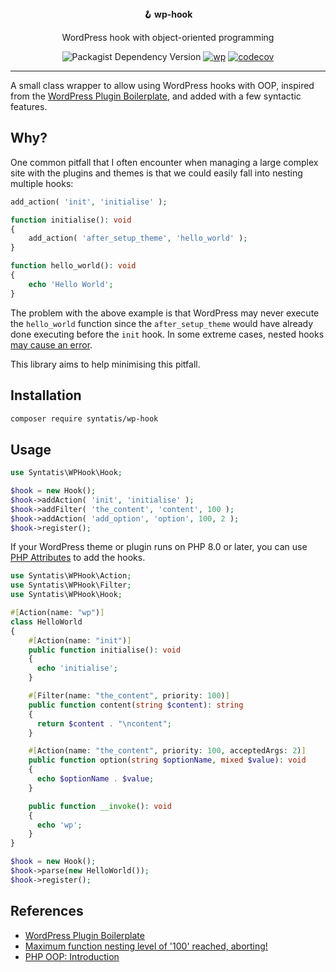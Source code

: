 <div align="center">
  <strong>🪝 wp-hook</strong>
  <p>WordPress hook with object-oriented programming</p>

  ![Packagist Dependency Version](https://img.shields.io/packagist/dependency-v/syntatis/wp-hook/php?color=%237A86B8) [![wp](https://github.com/syntatis/wp-hook/actions/workflows/wp.yml/badge.svg)](https://github.com/syntatis/wp-hook/actions/workflows/wp.yml) [![codecov](https://codecov.io/gh/syntatis/wp-hook/graph/badge.svg?token=04HZ3BRM19)](https://codecov.io/gh/syntatis/wp-hook)
</div>

---

A small class wrapper to allow using WordPress hooks with OOP, inspired from the [WordPress Plugin Boilerplate](https://wppb.me/), and added with a few syntactic features.

## Why?

One common pitfall that I often encounter when managing a large complex site with the plugins and themes is that we could easily fall into nesting multiple hooks:

```php
add_action( 'init', 'initialise' );

function initialise(): void
{
	add_action( 'after_setup_theme', 'hello_world' );
}

function hello_world(): void
{
    echo 'Hello World';
}
```

The problem with the above example is that WordPress may never execute the `hello_world` function since the `after_setup_theme` would have already done executing before the `init` hook. In some extreme cases, nested hooks [may cause an error](https://wordpress.stackexchange.com/questions/147505/wp-insert-posts-fatal-error-maximum-function-nesting-level-of-100-reached-ab).

This library aims to help minimising this pitfall.

## Installation

```sh
composer require syntatis/wp-hook
```

## Usage

```php
use Syntatis\WPHook\Hook;

$hook = new Hook();
$hook->addAction( 'init', 'initialise' );
$hook->addFilter( 'the_content', 'content', 100 );
$hook->addAction( 'add_option', 'option', 100, 2 );
$hook->register();
```

If your WordPress theme or plugin runs on PHP 8.0 or later, you can use [PHP Attributes](https://www.php.net/manual/en/language.attributes.overview.php) to add the hooks.

```php
use Syntatis\WPHook\Action;
use Syntatis\WPHook\Filter;
use Syntatis\WPHook\Hook;

#[Action(name: "wp")]
class HelloWorld
{
    #[Action(name: "init")]
    public function initialise(): void
    {
      echo 'initialise';
    }

    #[Filter(name: "the_content", priority: 100)]
    public function content(string $content): string
    {
      return $content . "\ncontent";
    }

    #[Action(name: "the_content", priority: 100, acceptedArgs: 2)]
    public function option(string $optionName, mixed $value): void
    {
      echo $optionName . $value;
    }

    public function __invoke(): void
    {
      echo 'wp';
    }
}

$hook = new Hook();
$hook->parse(new HelloWorld());
$hook->register();
```

## References

- [WordPress Plugin Boilerplate](https://wppb.me/)
- [Maximum function nesting level of '100' reached, aborting!](https://wordpress.stackexchange.com/questions/147505/wp-insert-posts-fatal-error-maximum-function-nesting-level-of-100-reached-ab)
- [PHP OOP: Introduction](https://phptherightway.com/#object-oriented-programming)
